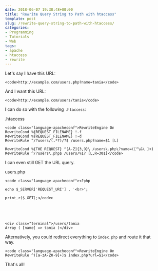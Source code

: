 ```yaml
---
date: 2018-06-07 19:30:48+00:00
title: "Rewrite Query String to Path with htaccess"
template: post
slug: /rewrite-query-string-to-path-with-htaccess/
categories:
- Programming
- Tutorials
- Web
tags:
- apache
- htaccess
- rewrite
---
```



Let's say I have this URL:


    
    <code>http://example.com/users.php?name=tania</code>



And I want this URL:


    
    <code>http://example.com/users/tania</code>



I can do so with the following `.htaccess`:



.htaccess



    
    <code class="language-apacheconf">RewriteEngine On
    RewriteCond %{REQUEST_FILENAME} !-f
    RewriteCond %{REQUEST_FILENAME} !-d
    RewriteRule ^/?users/(.*?)/?$ /users.php?name=$1 [L]
    
    RewriteCond %{THE_REQUEST} ^[A-Z]{3,9}\ /users\.php\?name=([^\&\ ]+)
    RewriteRule ^/?users\.php$ /users/%1? [L,R=301]</code>



I can even still GET the URL query.



users.php



    
    <code class="language-apacheconf"><?php
    
    echo $_SERVER['REQUEST_URI'] . '<br>';
    
    print_r($_GET);</code>




    
    <div class="terminal">/users/tania
    Array ( [name] => tania )</div>



Alternatively, you could redirect everything to `index.php` and route it that way.


    
    <code class="language-apacheconf">RewriteEngine On
    RewriteRule ^([a-zA-Z0-9]+)$ index.php?url=$1</code>



That's all!		
